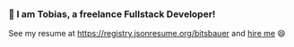 ### 👋 I am Tobias, a freelance Fullstack Developer!

See my resume at https://registry.jsonresume.org/bitsbauer and  <a href="mailto:hello@bits-bauer.de">hire me</a> 😄
